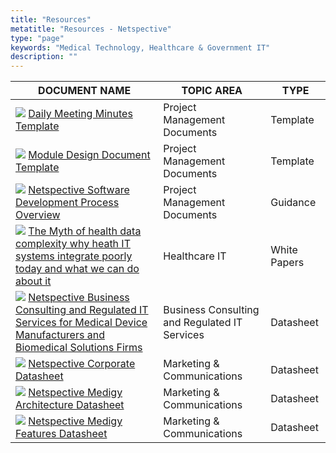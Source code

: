 ```yaml
---
title: "Resources"
metatitle: "Resources - Netspective"
type: "page"
keywords: "Medical Technology, Healthcare & Government IT"
description: ""
---
```


<table class="inner-content">
<thead>
<tr>
 
<th>DOCUMENT NAME</th>
<th>TOPIC AREA</th>
<th>TYPE</th>
</tr>
</thead>
<tbody>
<tr>
<td><img src="/assets-natural/brand/www.netspective.com/pdf/PDF_document5.png"> <a target="blank" href="/assets-natural/brand/www.netspective.com/pdf/Daily-Meeting-Minutes-Template.pdf/">Daily Meeting Minutes Template</a></td>
<td>Project Management Documents</td>
<td>Template</td>
</tr>

<tr>
<td><img src="/assets-natural/brand/www.netspective.com/pdf/PDF_document5.png"> <a target="blank" href="/assets-natural/brand/www.netspective.com/pdf/Module-Design-Document-Template.pdf/">Module Design Document Template</a></td>
<td>Project Management Documents</td>
<td>Template</td>
</tr>

<tr>
<td><img src="/assets-natural/brand/www.netspective.com/pdf/PDF_document5.png"> <a target="blank" href="/assets-natural/brand/www.netspective.com/pdf/Netspective-Software-Development-Process-Overview.pdf/">Netspective Software Development Process Overview</a></td>
<td>Project Management Documents</td>
<td>Guidance</td>
</tr>

<tr>
<td><img src="/assets-natural/brand/www.netspective.com/pdf/PDF_document5.png"> <a target="blank" href="/assets-natural/brand/www.netspective.com/pdf/The-Myth-of-health-data-complexity-why-heath-IT-systems-integrate-poorly-today-and-what-we-can-do-about-it.pdf">The Myth of health data complexity why heath IT systems integrate poorly today and what we can do about it</a></td>
<td>Healthcare IT</td>
<td>White Papers</td>
</tr>
<tr>
<td><img src="/assets-natural/brand/www.netspective.com/pdf/PDF_document5.png"> <a target="blank" href="/assets-natural/brand/www.netspective.com/pdf/Netspective-Business-Consulting-and-Regulated-IT-Services-forMedical-Device-Manufacturers-and-Biomedical-Solutions-Firms-1.pdf">Netspective Business Consulting and Regulated IT Services for Medical Device Manufacturers and Biomedical Solutions Firms</a></td>
<td>Business Consulting and Regulated IT Services</td>
<td>Datasheet</td>
</tr>

<tr>
<td><img src="/assets-natural/brand/www.netspective.com/pdf/PDF_document5.png"> <a target="blank" href="/assets-natural/brand/www.netspective.com/pdf/Netspective-Corporate-Datasheet3.pdf">Netspective Corporate Datasheet</a></td>
<td>Marketing & Communications</td>
<td>Datasheet</td>
</tr>

<tr>
<td><img src="/assets-natural/brand/www.netspective.com/pdf/PDF_document5.png"> <a target="blank" href="/assets-natural/brand/www.netspective.com/pdf/Netspective-Medigy-Architecture-Datasheet-21.pdf">Netspective Medigy Architecture Datasheet</a></td>
<td>Marketing & Communications</td>
<td>Datasheet</td>
</tr>

<tr>
<td><img src="/assets-natural/brand/www.netspective.com/pdf/PDF_document5.png"> <a target="blank" href="/assets-natural/brand/www.netspective.com/pdf/Netspective-Medigy-Features-Datasheet.pdf">Netspective Medigy Features Datasheet</a></td>
<td>Marketing & Communications</td>
<td>Datasheet</td>
</tr>
 
 
</tbody>
</table>